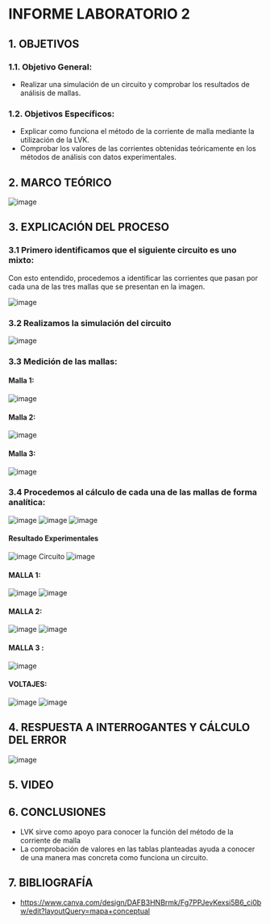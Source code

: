 # INFORME LABORATORIO 2
## 1. OBJETIVOS
### 1.1. Objetivo General:
- Realizar una simulación de un circuito y comprobar los resultados de análisis de mallas.
### 1.2. Objetivos Específicos:
- Explicar como funciona el método de la corriente de malla mediante la utilización de la LVK.
- Comprobar los valores de las corrientes obtenidas teóricamente en los métodos de análisis con datos experimentales.

## 2. MARCO TEÓRICO

![image](https://user-images.githubusercontent.com/105681693/170631829-9c8db32f-cc13-41cd-a1dc-2a4f18a1084a.png)

## 3. EXPLICACIÓN DEL PROCESO

### 3.1 Primero identificamos que el siguiente circuito es uno mixto:
 
Con esto entendido, procedemos a identificar las corrientes que pasan por cada una de las tres mallas que se presentan en la imagen.

![image](https://user-images.githubusercontent.com/105681693/170632098-aff53ae1-3d55-4a91-9c55-afa429396d4f.png)

### 3.2 Realizamos la simulación del circuito

![image](https://user-images.githubusercontent.com/105681693/170634565-b4d76f89-d142-4f42-a8d3-e742707f65d5.png)

### 3.3 Medición de las mallas:
#### Malla 1:
![image](https://user-images.githubusercontent.com/105681693/170634985-ec591000-5f69-44e6-b0d2-b500b8781f75.png)

#### Malla 2:
![image](https://user-images.githubusercontent.com/105681693/170635690-57cb5906-7d85-4256-801d-c1fee56eb71e.png)

#### Malla 3: 
![image](https://user-images.githubusercontent.com/105681693/170635987-b5df972d-114e-4574-b030-37fcc4efee8e.png)

### 3.4 Procedemos al cálculo de cada una de las mallas de forma analítica:
![image](https://user-images.githubusercontent.com/105696051/170636583-5a2e40b2-c628-4951-ab73-67f99a657edf.png)
![image](https://user-images.githubusercontent.com/105696051/170636763-c731eada-3e72-40ab-a9f1-02ce434734a7.png)
![image](https://user-images.githubusercontent.com/105696051/170636899-fce94fcd-b9a4-43dc-82ee-fc1b6fc75245.png)
#### Resultado Experimentales
![image](https://user-images.githubusercontent.com/105671364/171089917-eda852aa-2fbc-4e36-bfd8-5e1368f7bc77.png)
Circuito
![image](https://user-images.githubusercontent.com/105671364/171089955-5063e7f4-324e-4ea8-9b76-222a54724758.png)
#### MALLA 1:
![image](https://user-images.githubusercontent.com/105671364/171090008-41bbb983-17cf-4259-9f21-a10d951c7230.png)
![image](https://user-images.githubusercontent.com/105671364/171090112-dc5a99ef-21c1-4291-b0a6-7f55d5844175.png)

#### MALLA 2:
![image](https://user-images.githubusercontent.com/105671364/171090142-8fb3c18b-e4ba-4c60-82de-6b0ca131203f.png)
![image](https://user-images.githubusercontent.com/105671364/171090157-44d0f0e1-8c48-4eb6-b0bc-fc79dca0abc4.png)

#### MALLA 3 : 
![image](https://user-images.githubusercontent.com/105671364/171090236-dbd144db-cb85-41b9-9a94-2ac886d7b08b.png)

#### VOLTAJES:
![image](https://user-images.githubusercontent.com/105671364/171090357-9e4910b6-74b6-40d1-a8aa-a538cb9cc0b4.png)
![image](https://user-images.githubusercontent.com/105671364/171090374-4f18a365-716c-426b-81fb-e34ac03a9a8c.png)

## 4. RESPUESTA A INTERROGANTES Y CÁLCULO DEL ERROR
![image](https://user-images.githubusercontent.com/105671364/171091507-121599be-82fd-4b5f-940a-47096877cf47.png)

## 5. VIDEO
## 6. CONCLUSIONES
- LVK sirve como apoyo para conocer la función del método de la corriente de malla
- La comprobación de valores en las tablas planteadas ayuda a conocer de una manera mas concreta como funciona un circuito.
## 7. BIBLIOGRAFÍA
- https://www.canva.com/design/DAFB3HNBrmk/Fg7PPJevKexsi5B6_ci0bw/edit?layoutQuery=mapa+conceptual
